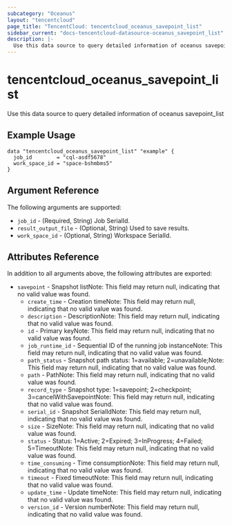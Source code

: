 ```yaml
---
subcategory: "Oceanus"
layout: "tencentcloud"
page_title: "TencentCloud: tencentcloud_oceanus_savepoint_list"
sidebar_current: "docs-tencentcloud-datasource-oceanus_savepoint_list"
description: |-
  Use this data source to query detailed information of oceanus savepoint_list
---
```


# tencentcloud_oceanus_savepoint_list

Use this data source to query detailed information of oceanus savepoint_list

## Example Usage

```hcl
data "tencentcloud_oceanus_savepoint_list" "example" {
  job_id        = "cql-asdf5678"
  work_space_id = "space-bshmbms5"
}
```

## Argument Reference

The following arguments are supported:

* `job_id` - (Required, String) Job SerialId.
* `result_output_file` - (Optional, String) Used to save results.
* `work_space_id` - (Optional, String) Workspace SerialId.

## Attributes Reference

In addition to all arguments above, the following attributes are exported:

* `savepoint` - Snapshot listNote: This field may return null, indicating that no valid value was found.
  * `create_time` - Creation timeNote: This field may return null, indicating that no valid value was found.
  * `description` - DescriptionNote: This field may return null, indicating that no valid value was found.
  * `id` - Primary keyNote: This field may return null, indicating that no valid value was found.
  * `job_runtime_id` - Sequential ID of the running job instanceNote: This field may return null, indicating that no valid value was found.
  * `path_status` - Snapshot path status: 1=available; 2=unavailable;Note: This field may return null, indicating that no valid value was found.
  * `path` - PathNote: This field may return null, indicating that no valid value was found.
  * `record_type` - Snapshot type: 1=savepoint; 2=checkpoint; 3=cancelWithSavepointNote: This field may return null, indicating that no valid value was found.
  * `serial_id` - Snapshot SerialIdNote: This field may return null, indicating that no valid value was found.
  * `size` - SizeNote: This field may return null, indicating that no valid value was found.
  * `status` - Status: 1=Active; 2=Expired; 3=InProgress; 4=Failed; 5=TimeoutNote: This field may return null, indicating that no valid value was found.
  * `time_consuming` - Time consumptionNote: This field may return null, indicating that no valid value was found.
  * `timeout` - Fixed timeoutNote: This field may return null, indicating that no valid value was found.
  * `update_time` - Update timeNote: This field may return null, indicating that no valid value was found.
  * `version_id` - Version numberNote: This field may return null, indicating that no valid value was found.


